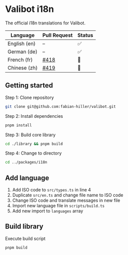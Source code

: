 # Valibot i18n

The official i18n translations for Valibot.

| Language     | Pull Request       | Status |
| ------------ | ------------------ | ------ |
| English (en) | –                  | ✅     |
| German (de)  | –                  | ✅     |
| French (fr)  | [#418][pr-418-url] | 🚧     |
| Chinese (zh) | [#419][pr-419-url] | 🚧     |

[pr-418-url]: https://github.com/fabian-hiller/valibot/pull/418
[pr-419-url]: https://github.com/fabian-hiller/valibot/pull/419

## Getting started

Step 1: Clone repository

```bash
git clone git@github.com:fabian-hiller/valibot.git
```

Step 2: Install dependencies

```bash
pnpm install
```

Step 3: Build core library

```bash
cd ./library && pnpm build
```

Step 4: Change to directory

```bash
cd ../packages/i18n
```

## Add language

1. Add ISO code to `src/types.ts` in line 4
2. Duplicate `src/en.ts` and change file name to ISO code
3. Change ISO code and translate messages in new file
4. Import new language file in `scripts/build.ts`
5. Add new import to `languages` array

## Build library

Execute build script

```bash
pnpm build
```
